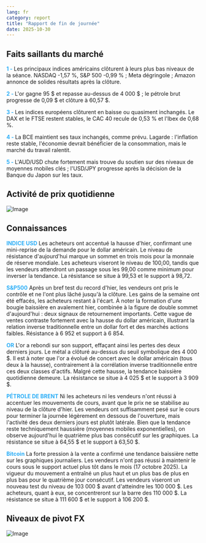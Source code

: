 ```yaml
---
lang: fr
category: report
title: "Rapport de fin de journée"
date: 2025-10-30
---
```



<h2>Faits saillants du marché</h2>
<strong style="color: #2caef7;">1 - </strong> Les principaux indices américains clôturent à leurs plus bas niveaux de la séance. NASDAQ -1,57 %, S&P 500 -0,99 % ; Meta dégringole ; Amazon annonce de solides résultats après la clôture.

<strong style="color: #2caef7;">2 - </strong> L'or gagne 95 $ et repasse au-dessus de 4 000 $ ; le pétrole brut progresse de 0,09 $ et clôture à 60,57 $.

<strong style="color: #2caef7;">3 - </strong> Les indices européens clôturent en baisse ou quasiment inchangés. Le DAX et le FTSE restent stables, le CAC 40 recule de 0,53 % et l'Ibex de 0,68 %.



<strong style="color: #2caef7;">4 - </strong> La BCE maintient ses taux inchangés, comme prévu. Lagarde : l'inflation reste stable, l'économie devrait bénéficier de la consommation, mais le marché du travail ralentit.


<strong style="color: #2caef7;">5 - </strong> L'AUD/USD chute fortement mais trouve du soutien sur des niveaux de moyennes mobiles clés ; l'USD/JPY progresse après la décision de la Banque du Japon sur les taux.



<h2>Activité de prix quotidienne</h2>
<img src="https://markleighedu.github.io/img/Oct-2025/30-Oct-2025/price.jpg" alt="Image"/>

<h2>Connaissances</h2>
<strong style="color: #2caef7;">INDICE USD</strong> Les acheteurs ont accentué la hausse d'hier, confirmant une mini-reprise de la demande pour le dollar américain. Le niveau de résistance d'aujourd'hui marque un sommet en trois mois pour la monnaie de réserve mondiale. Les acheteurs viseront le niveau de 100,00, tandis que les vendeurs attendront un passage sous les 99,00 comme minimum pour inverser la tendance. La résistance se situe à 99,53 et le support à 98,72.

<strong style="color: #2caef7;">S&P500</strong> Après un bref test du record d'hier, les vendeurs ont pris le contrôle et ne l'ont plus lâché jusqu'à la clôture. Les gains de la semaine ont été effacés, les acheteurs restant à l'écart. À noter la formation d'une bougie baissière en avalement hier, combinée à la figure de double sommet d'aujourd'hui : deux signaux de retournement importants. Cette vague de ventes contraste fortement avec la hausse du dollar américain, illustrant la relation inverse traditionnelle entre un dollar fort et des marchés actions faibles. Résistance à 6 952 et support à 6 854.

<strong style="color: #2caef7;">OR</strong> L'or a rebondi sur son support, effaçant ainsi les pertes des deux derniers jours. Le métal a clôturé au-dessus du seuil symbolique des 4 000 $. Il est à noter que l'or a évolué de concert avec le dollar américain (tous deux à la hausse), contrairement à la corrélation inverse traditionnelle entre ces deux classes d'actifs. Malgré cette hausse, la tendance baissière quotidienne demeure. La résistance se situe à 4 025 $ et le support à 3 909 $.

<strong style="color: #2caef7;">PÉTROLE DE BRENT</strong> Ni les acheteurs ni les vendeurs n'ont réussi à accentuer les mouvements de cours, avant que le prix ne se stabilise au niveau de la clôture d'hier. Les vendeurs ont suffisamment pesé sur le cours pour terminer la journée légèrement en dessous de l'ouverture, mais l'activité des deux derniers jours est plutôt latérale. Bien que la tendance reste techniquement haussière (moyennes mobiles exponentielles), on observe aujourd'hui le quatrième plus bas consécutif sur les graphiques. La résistance se situe à 64,55 $ et le support à 63,50 $.

<strong style="color: #2caef7;">Bitcoin</strong> La forte pression à la vente a confirmé une tendance baissière nette sur les graphiques journaliers. Les vendeurs n'ont pas réussi à maintenir le cours sous le support actuel plus tôt dans le mois (17 octobre 2025). La vigueur du mouvement a entraîné un plus haut et un plus bas de plus en plus bas pour le quatrième jour consécutif. Les vendeurs viseront un nouveau test du niveau de 103 000 $ avant d'atteindre les 100 000 $. Les acheteurs, quant à eux, se concentreront sur la barre des 110 000 $. La résistance se situe à 111 600 $ et le support à 106 200 $.



<h2>Niveaux de pivot FX</h2>
<img src="https://markleighedu.github.io/img/Oct-2025/30-Oct-2025/pivot.jpg" alt="Image"/>